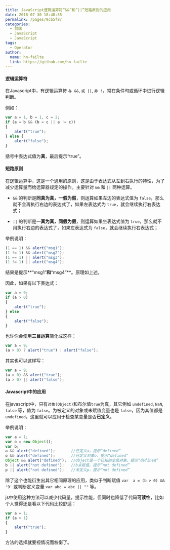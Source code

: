 ```yaml
---
title: JavaScript逻辑运算符“&&”和“||”短路原则的应用
date: 2018-07-30 18:48:55
permalink: /pages/9cb5f8/
categories:
  - 前端
  - JavaScript
  - JavaScript
tags:
  - Operator
author:
  name: hn-failte
  link: https://github.com/hn-failte
---
```


#### 逻辑运算符

在Javascript中，有逻辑运算符 `与 &&`, `或 ||`, `非 !`，常在条件句或循环中进行逻辑判断。

例如：

```js
var a = 1, b = 1, c = 2;
if (a = b && (b = c || a != c))
{
	alert("true");
} else {
	alert("false");
}
```

括号中表达式值为**真**，最后提示“true”。

#### 短路原则

在逻辑运算中，这是一个通用的原则，这是由于表达式从左到右执行的特性，为了减少运算量而给运算器规定的操作。主要针对 `&&` 和 `||` 两种运算。

* `&&` 的判断是**同真为真，一假为假**，则运算如果左边的表达式值为 `false`，那么就不会再执行右边的表达式了，如果左表达式为 `true`，就会继续执行右表达式；

* `||` 的判断是**一真为真，同假为假**，则运算如果坐表达式值为 `true`，那么就不用执行右边的表达式了，如果左表达式为 `false`，就会继续执行右表达式；

举例说明：

```js
(1 == 1) && alert("msg1");
(1 != 1) && alert("msg2");
(1 == 1) || alert("msg3");
(1 != 1) || alert("msg4");
```

结果是提示**“msg1”**和**“msg4”**。原理如上述。

因此，如果有以下表达式：

```js
var a = 9;
if (a > 0)
{
	alert("true");
} else
{
	alert("false");
}
```

也许你会使用**三目运算**简化成这样：

```js
var a = 9;
(a > 0) ? alert("true") : alert("false");
```

其实也可以这样写：

```js
var a = 9;
(a > 0) && alert("true");
(a > 0) || alert("false");
```

#### Javascript中的应用

在javascript中，只有`对象(Object)`和布尔值`true`为真，其它例如 `undefined`, `NaN`, `false` 等，值为 `false`。为被定义的对象或未赋值变量也是 `false`，因为其值都是 `undefined`，这里就可以应用于检查某变量是否**已定义**。

举例说明：

```js
var a = 1;
var o = new Object();
var b;
a && alert("defined");       //已定义a，提示“defined”
o && alert("defined");       //已定义对象o，提示“defined”
Object && alert("defined");  //Object是一个已知的全局对象，提示“defined”
b || alert("not defined");   //b未赋值，提示“not defined”
p || alert("not defined");   //未定义p，提示“not defined”
```

除了这个也能衍生出其它相同原理的应用，类似于判断赋值 `var  a = (b > 0) && '9'` 或判断定义变量 `var abc = abc || ""` 等。

js中使用这种方法可以减少代码量，提示性能，但同时也降低了代码**可读性**，比如个人觉得还是看以下代码比较舒适：

```js
var a = 1;
if (a > 1)
{
	alert("true");
}
```

方法的选择就要视情况而权衡了。
